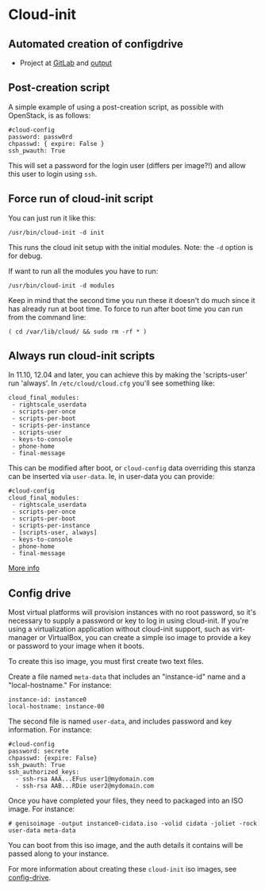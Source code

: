 Cloud-init
==========


## Automated creation of configdrive

  * Project at [GitLab](https://gitlab.com/gbraad/cloud-init-configdrive) and [output](https://gitlab.com/gbraad/cloud-init-configdrive/builds/2572382/artifacts/browse/public/)


## Post-creation script

A simple example of using a post-creation script, as possible with OpenStack, is as follows:

```
#cloud-config
password: passw0rd
chpasswd: { expire: False }
ssh_pwauth: True
```

This will set a password for the login user (differs per image?!) and allow this user to login using `ssh`.


## Force run of cloud-init script

You can just run it like this:
```
/usr/bin/cloud-init -d init
```
This runs the cloud init setup with the initial modules. Note: the `-d` option is for debug. 

If want to run all the modules you have to run:

```
/usr/bin/cloud-init -d modules
```

Keep in mind that the second time you run these it doesn't do much since it has already run at boot time. To force to run after boot time you can run from the command line:

```
( cd /var/lib/cloud/ && sudo rm -rf * )
```


## Always run cloud-init scripts

In 11.10, 12.04 and later, you can achieve this by making the 'scripts-user' run 'always'. In `/etc/cloud/cloud.cfg` you'll see something like:
```
cloud_final_modules:
 - rightscale_userdata
 - scripts-per-once
 - scripts-per-boot
 - scripts-per-instance
 - scripts-user
 - keys-to-console
 - phone-home
 - final-message
```

This can be modified after boot, or `cloud-config` data overriding this stanza can be inserted via `user-data`. Ie, in user-data you can provide:

```
#cloud-config
cloud_final_modules:
 - rightscale_userdata
 - scripts-per-once
 - scripts-per-boot
 - scripts-per-instance
 - [scripts-user, always]
 - keys-to-console
 - phone-home
 - final-message
```

[More info](http://bazaar.launchpad.net/~cloud-init-dev/cloud-init/trunk/view/head:/doc/examples/cloud-config.txt)


## Config drive

Most virtual platforms will provision instances with no root password, so it's necessary to supply a
password or key to log in using cloud-init. If you're using a virtualization application without
cloud-init support, such as virt-manager or VirtualBox, you can create a simple iso image to provide
a key or password to your image when it boots.

To create this iso image, you must first create two text files.

Create a file named `meta-data` that includes an "instance-id" name and a "local-hostname." For instance:

    instance-id: instance0
    local-hostname: instance-00


The second file is named `user-data`, and includes password and key information. For instance:

    #cloud-config
    password: secrete
    chpasswd: {expire: False}
    ssh_pwauth: True
    ssh_authorized_keys:
      - ssh-rsa AAA...EFus user1@mydomain.com
      - ssh-rsa AAB...RDie user2@mydomain.com

Once you have completed your files, they need to packaged into an ISO image. For instance:

```
# genisoimage -output instance0-cidata.iso -volid cidata -joliet -rock user-data meta-data
```

You can boot from this iso image, and the auth details it contains will be passed along to your instance.

For more information about creating these `cloud-init` iso images, see [config-drive](http://cloudinit.readthedocs.org/en/latest/topics/datasources.html#config-drive).
